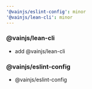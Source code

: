 ```yaml
---
'@vainjs/eslint-config': minor
'@vainjs/lean-cli': minor
---
```


### @vainjs/lean-cli

- add @vainjs/lean-cli

### @vainjs/eslint-config

- @vainjs/eslint-config

